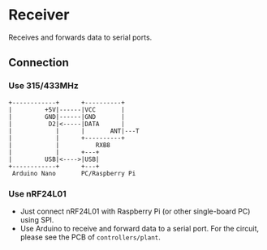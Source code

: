 # Receiver

Receives and forwards data to serial ports.

## Connection

### Use 315/433MHz

```
+------------+      +----------+
|         +5V|------|VCC       |
|         GND|------|GND       |
|          D2|<-----|DATA      |
|            |      |       ANT|---T
|            |      +----------+
|            |          RXB8
|            |      +---+
|         USB|<---->|USB|
+------------+      +---+
 Arduino Nano       PC/Raspberry Pi
```

### Use nRF24L01

- Just connect nRF24L01 with Raspberry Pi (or other single-board PC) using SPI.
- Use Arduino to receive and forward data to a serial port. For the circuit, please see the PCB of `controllers/plant`.


